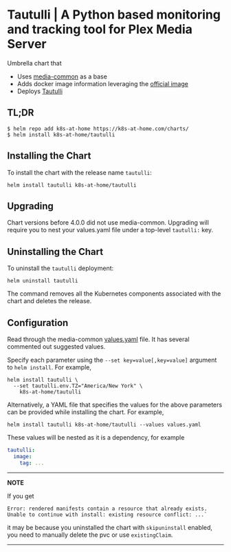 # Tautulli | A Python based monitoring and tracking tool for Plex Media Server
Umbrella chart that
* Uses [media-common](https://github.com/k8s-at-home/charts/tree/master/charts/media-common) as a base
* Adds docker image information leveraging the [official image](https://hub.docker.com/r/tautulli/tautulli/)
* Deploys [Tautulli](https://github.com/Tautulli/Tautulli)

## TL;DR
```console
$ helm repo add k8s-at-home https://k8s-at-home.com/charts/
$ helm install k8s-at-home/tautulli
```

## Installing the Chart
To install the chart with the release name `tautulli`:
```console
helm install tautulli k8s-at-home/tautulli
```

## Upgrading
Chart versions before 4.0.0 did not use media-common. Upgrading will require you to nest your values.yaml file under
a top-level `tautulli:` key.

## Uninstalling the Chart
To uninstall the `tautulli` deployment:
```console
helm uninstall tautulli
```
The command removes all the Kubernetes components associated with the chart and deletes the release.

## Configuration
Read through the media-common [values.yaml](https://github.com/k8s-at-home/charts/blob/master/charts/media-common/values.yaml) file. It has several commented out suggested values.

Specify each parameter using the `--set key=value[,key=value]` argument to `helm install`. For example,
```console
helm install tautulli \
  --set tautulli.env.TZ="America/New York" \
    k8s-at-home/tautulli
```
Alternatively, a YAML file that specifies the values for the above parameters can be provided while installing the chart. For example,
```console
helm install tautulli k8s-at-home/tautulli --values values.yaml 
```

These values will be nested as it is a dependency, for example
```yaml
tautulli:
  image:
    tag: ...
```

---
**NOTE**

If you get
```console
Error: rendered manifests contain a resource that already exists. Unable to continue with install: existing resource conflict: ...`
```
it may be because you uninstalled the chart with `skipuninstall` enabled, you need to manually delete the pvc or use `existingClaim`.

---
